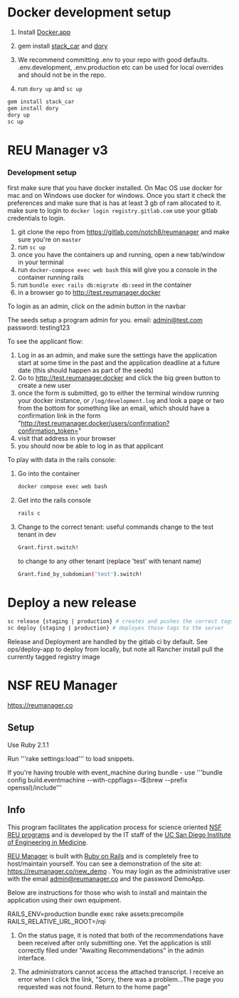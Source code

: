 # Docker development setup

1) Install [Docker.app](https://www.docker.com/products/docker-desktop)

2) gem install [stack_car](https://gitlab.com/notch8/stack_car) and [dory](https://github.com/FreedomBen/dory)

3) We recommend committing .env to your repo with good defaults. .env.development, .env.production etc can be used for local overrides and should not be in the repo.

4) run `dory up` and `sc up`

``` bash
gem install stack_car
gem install dory
dory up
sc up
```
# REU Manager v3

### Development setup
first make sure that you have docker installed. On Mac OS use docker for mac and on Windows use docker for windows.
Once you start it check the preferences and make sure that is has at least 3 gb of ram allocated to it.
make sure to login to `docker login registry.gitlab.com` use your gitlab credentials to login.

1. git clone the repo from https://gitlab.com/notch8/reumanager and make sure you're on `master`
2. run `sc up`
3. once you have the containers up and running, open a new tab/window in your terminal
4. run `docker-compose exec web bash` this will give you a console in the container running rails
5. run `bundle exec rails db:migrate db:seed` in the container
6. in a browser go to http://test.reumanager.docker

To login as an admin, click on the admin button in the navbar

The seeds setup a program admin for you. email: admin@test.com password: testing123

To see the applicant flow:
1. Log in as an admin, and make sure the settings have the application start at some time in the past and the application deadline at a future date (this should happen as part of the seeds)
2. Go to http://test.reumanager.docker and click the big green button to create a new user
3. once the form is submitted, go to either the terminal window running your docker instance, or `/log/development.log` and look a page or two from the bottom for something like an email, which should have a confirmation link in the form "http://test.reumanager.docker/users/confirmation?confirmation_token=<token>"
4. visit that address in your browser
5. you should now be able to log in as that applicant

To play with data in the rails console:
1.  Go into the container
    ``` bash
    docker compose exec web bash
    ```
2.  Get into the rails console
    ``` bash
    rails c
    ```
2. Change to the correct tenant: useful commands
    change to the test tenant in dev
    ``` bash
    Grant.first.switch!
    ```
    to change to any other tenant (replace 'test' with tenant name)
    ``` bash
    Grant.find_by_subdomian('test').switch!
    ```

# Deploy a new release

``` bash
sc release {staging | production} # creates and pushes the correct tags
sc deploy {staging | production} # deployes those tags to the server
```

Release and Deployment are handled by the gitlab ci by default. See ops/deploy-app to deploy from locally, but note all Rancher install pull the currently tagged registry image

NSF REU Manager
==========
https://reumanager.co

## Setup
Use Ruby 2.1.1

Run '''rake settings:load''' to load snippets.

If you're having trouble with event_machine during bundle - use '''bundle config build.eventmachine --with-cppflags=-I$(brew --prefix openssl)/include'''

## Info
This program facilitates the application process for science oriented [NSF REU programs](http://www.nsf.gov/crssprgm/reu/) and is developed by the IT staff of the [UC San Diego Institute of Engineering in Medicine](https://iem.ucsd.edu/).

[REU Manager](https://reumanager.co) is built with [Ruby on Rails](http://rubyonrails.org/) and is completely free to host/maintain yourself.   You can see a demonstration of the site at: https://reumanager.co/new_demo .  You may login as the administrative user with the email admin@reumanager.co and the password DemoApp.

Below are instructions for those who wish to install and maintain the application using their own equipment.



RAILS_ENV=production bundle exec rake assets:precompile RAILS_RELATIVE_URL_ROOT=/rqi


1) On the status page, it is noted that both of the recommendations have been received after only submitting one. Yet the application is still correctly filed under "Awaiting Recommendations" in the admin interface.

2) The administrators cannot access the attached transcript. I receive an error when I click the link, "Sorry, there was a problem...The page you requested was not found. Return to the home page"
